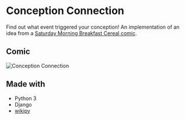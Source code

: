 # Conception Connection
Find out what event triggered your conception! An implementation of an idea from a [Saturday Morning Breakfast Cereal comic](http://www.smbc-comics.com/index.php?db=comics&id=2922).

## Comic
![Conception Connection](http://www.smbc-comics.com/comics/20130321.gif)

## Made with
* Python 3
* Django
* [wikipy](https://github.com/tomshen/wikipy)

